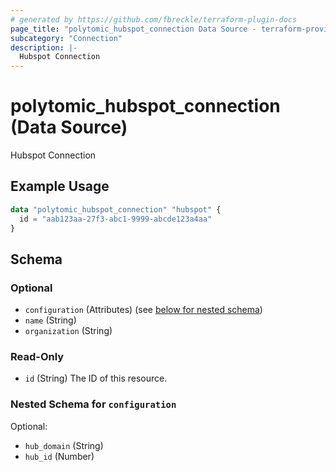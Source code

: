 ```yaml
---
# generated by https://github.com/fbreckle/terraform-plugin-docs
page_title: "polytomic_hubspot_connection Data Source - terraform-provider-polytomic"
subcategory: "Connection"
description: |-
  Hubspot Connection
---
```


# polytomic_hubspot_connection (Data Source)

Hubspot Connection

## Example Usage

```terraform
data "polytomic_hubspot_connection" "hubspot" {
  id = "aab123aa-27f3-abc1-9999-abcde123a4aa"
}
```

<!-- schema generated by tfplugindocs -->
## Schema

### Optional

- `configuration` (Attributes) (see [below for nested schema](#nestedatt--configuration))
- `name` (String)
- `organization` (String)

### Read-Only

- `id` (String) The ID of this resource.

<a id="nestedatt--configuration"></a>
### Nested Schema for `configuration`

Optional:

- `hub_domain` (String)
- `hub_id` (Number)


